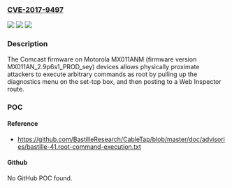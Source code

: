 ### [CVE-2017-9497](https://cve.mitre.org/cgi-bin/cvename.cgi?name=CVE-2017-9497)
![](https://img.shields.io/static/v1?label=Product&message=n%2Fa&color=blue)
![](https://img.shields.io/static/v1?label=Version&message=n%2Fa&color=blue)
![](https://img.shields.io/static/v1?label=Vulnerability&message=n%2Fa&color=brighgreen)

### Description

The Comcast firmware on Motorola MX011ANM (firmware version MX011AN_2.9p6s1_PROD_sey) devices allows physically proximate attackers to execute arbitrary commands as root by pulling up the diagnostics menu on the set-top box, and then posting to a Web Inspector route.

### POC

#### Reference
- https://github.com/BastilleResearch/CableTap/blob/master/doc/advisories/bastille-41.root-command-execution.txt

#### Github
No GitHub POC found.

